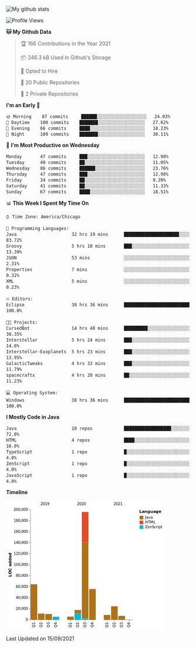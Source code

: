 ![My github stats](https://github-readme-stats.vercel.app/api?username=romvoid95&theme=gruvbox&include_all_commits=true&show_icons=true")

<!--START_SECTION:waka-->
![Profile Views](http://img.shields.io/badge/Profile%20Views-1-blue)

**🐱 My Github Data** 

> 🏆 166 Contributions in the Year 2021
 > 
> 📦 246.3 kB Used in Github's Storage 
 > 
> 💼 Opted to Hire
 > 
> 📜 20 Public Repositories 
 > 
> 🔑 2 Private Repositories  
 > 
**I'm an Early 🐤** 

```text
🌞 Morning    87 commits     ██████░░░░░░░░░░░░░░░░░░░   24.03% 
🌆 Daytime    100 commits    ███████░░░░░░░░░░░░░░░░░░   27.62% 
🌃 Evening    66 commits     ████░░░░░░░░░░░░░░░░░░░░░   18.23% 
🌙 Night      109 commits    ███████░░░░░░░░░░░░░░░░░░   30.11%

```
📅 **I'm Most Productive on Wednesday** 

```text
Monday       47 commits     ███░░░░░░░░░░░░░░░░░░░░░░   12.98% 
Tuesday      40 commits     ██░░░░░░░░░░░░░░░░░░░░░░░   11.05% 
Wednesday    86 commits     ██████░░░░░░░░░░░░░░░░░░░   23.76% 
Thursday     47 commits     ███░░░░░░░░░░░░░░░░░░░░░░   12.98% 
Friday       34 commits     ██░░░░░░░░░░░░░░░░░░░░░░░   9.39% 
Saturday     41 commits     ██░░░░░░░░░░░░░░░░░░░░░░░   11.33% 
Sunday       67 commits     ████░░░░░░░░░░░░░░░░░░░░░   18.51%

```


📊 **This Week I Spent My Time On** 

```text
⌚︎ Time Zone: America/Chicago

💬 Programming Languages: 
Java                     32 hrs 19 mins      █████████████████████░░░░   83.72% 
Groovy                   5 hrs 10 mins       ███░░░░░░░░░░░░░░░░░░░░░░   13.39% 
JSON                     53 mins             ░░░░░░░░░░░░░░░░░░░░░░░░░   2.31% 
Properties               7 mins              ░░░░░░░░░░░░░░░░░░░░░░░░░   0.32% 
XML                      5 mins              ░░░░░░░░░░░░░░░░░░░░░░░░░   0.23%

🔥 Editors: 
Eclipse                  38 hrs 36 mins      █████████████████████████   100.0%

🐱‍💻 Projects: 
CursedBot                14 hrs 48 mins      █████████░░░░░░░░░░░░░░░░   38.35% 
Interstellar             5 hrs 24 mins       ███░░░░░░░░░░░░░░░░░░░░░░   14.0% 
Interstellar-Exoplanets  5 hrs 23 mins       ███░░░░░░░░░░░░░░░░░░░░░░   13.95% 
GalacticTweaks           4 hrs 33 mins       ███░░░░░░░░░░░░░░░░░░░░░░   11.79% 
spacecraftx              4 hrs 20 mins       ██░░░░░░░░░░░░░░░░░░░░░░░   11.23%

💻 Operating System: 
Windows                  38 hrs 36 mins      █████████████████████████   100.0%

```

**I Mostly Code in Java** 

```text
Java                     18 repos            ██████████████████░░░░░░░   72.0% 
HTML                     4 repos             ████░░░░░░░░░░░░░░░░░░░░░   16.0% 
TypeScript               1 repo              █░░░░░░░░░░░░░░░░░░░░░░░░   4.0% 
ZenScript                1 repo              █░░░░░░░░░░░░░░░░░░░░░░░░   4.0% 
JavaScript               1 repo              █░░░░░░░░░░░░░░░░░░░░░░░░   4.0%

```


**Timeline**

![Chart not found](https://raw.githubusercontent.com/ROMVoid95/ROMVoid95/master/charts/bar_graph.png) 


 Last Updated on 15/09/2021
<!--END_SECTION:waka-->
